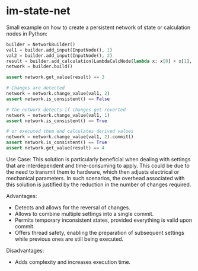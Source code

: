 # im-state-net

Small example on how to create a persistent network of state or calculation nodes in Python:

```python
builder = NetworkBuilder()
val1 = builder.add_input(InputNode(), 1)
val2 = builder.add_input(InputNode(), 2)
result = builder.add_calculation(LambdaCalcNode(lambda x: x[0] + x[1], [val1, val2]))
network = builder.build()

assert network.get_value(result) == 3

# Changes are detected
network = network.change_value(val1, 2)
assert network.is_consistent() == False

# The network detects if changes get reverted
network = network.change_value(val1, 1)
assert network.is_consistent() == True

# or executed them and calculates derived values
network = network.change_value(val1, 2).commit()
assert network.is_consistent() == True
assert network.get_value(result) == 4
```

Use Case: This solution is particularly beneficial when dealing with settings that are interdependent and time-consuming to apply. This could be due to the need to transmit them to hardware, which then adjusts electrical or mechanical parameters. In such scenarios, the overhead associated with this solution is justified by the reduction in the number of changes required.

Advantages:

- Detects and allows for the reversal of changes.
- Allows to combine multiple settings into a single commit.
- Permits temporary inconsistent states, provided everything is valid upon commit.
- Offers thread safety, enabling the preparation of subsequent settings while previous ones are still being executed.

Disadvantages:

- Adds complexity and increases execution time.